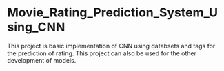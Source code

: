 # Movie_Rating_Prediction_System_Using_CNN
This project is basic implementation of CNN using databsets and tags for the prediction of rating. This project can also be used for the other development of models.
